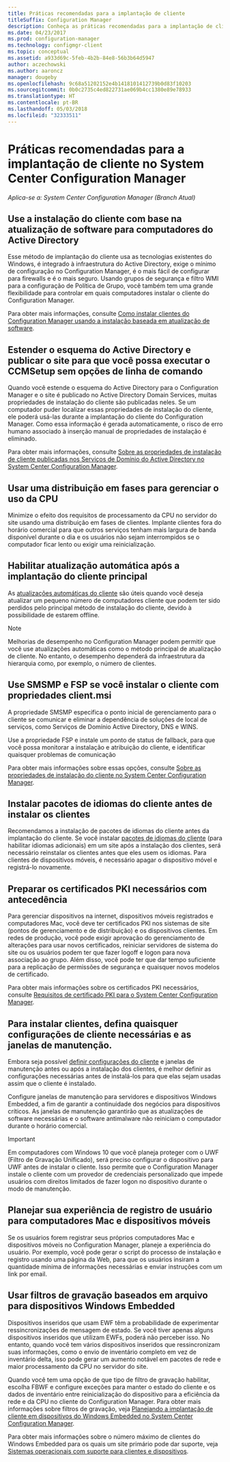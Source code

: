 ```yaml
---
title: Práticas recomendadas para a implantação de cliente
titleSuffix: Configuration Manager
description: Conheça as práticas recomendadas para a implantação de cliente no System Center Configuration Manager.
ms.date: 04/23/2017
ms.prod: configuration-manager
ms.technology: configmgr-client
ms.topic: conceptual
ms.assetid: a933d69c-5feb-4b2b-84e8-56b3b64d5947
author: aczechowski
ms.author: aaroncz
manager: dougeby
ms.openlocfilehash: 9c68a51202152e4b1418101412739b0d83f10203
ms.sourcegitcommit: 0b0c2735c4ed822731ae069b4cc1380e89e78933
ms.translationtype: HT
ms.contentlocale: pt-BR
ms.lasthandoff: 05/03/2018
ms.locfileid: "32333511"
---
```

# <a name="best-practices-for-client-deployment-in-system-center-configuration-manager"></a>Práticas recomendadas para a implantação de cliente no System Center Configuration Manager

*Aplica-se a: System Center Configuration Manager (Branch Atual)*


## <a name="use-software-update-based-client-installation-for-active-directory-computers"></a>Use a instalação do cliente com base na atualização de software para computadores do Active Directory  
 Esse método de implantação do cliente usa as tecnologias existentes do Windows, é integrado à infraestrutura do Active Directory, exige o mínimo de configuração no Configuration Manager, é o mais fácil de configurar para firewalls e é o mais seguro. Usando grupos de segurança e filtro WMI para a configuração de Política de Grupo, você também tem uma grande flexibilidade para controlar em quais computadores instalar o cliente do Configuration Manager.  

 Para obter mais informações, consulte [Como instalar clientes do Configuration Manager usando a instalação baseada em atualização de software](../../../../core/clients/deploy/deploy-clients-to-windows-computers.md#BKMK_ClientSUP).  

## <a name="extend-the-active-directory-schema-and-publish-the-site-so-that-you-can-run-ccmsetup-without-command-line-options"></a>Estender o esquema do Active Directory e publicar o site para que você possa executar o CCMSetup sem opções de linha de comando  
 Quando você estende o esquema do Active Directory para o Configuration Manager e o site é publicado no Active Directory Domain Services, muitas propriedades de instalação do cliente são publicadas neles. Se um computador puder localizar essas propriedades de instalação do cliente, ele poderá usá-las durante a implantação do cliente do Configuration Manager. Como essa informação é gerada automaticamente, o risco de erro humano associado à inserção manual de propriedades de instalação é eliminado.  

 Para obter mais informações, consulte [Sobre as propriedades de instalação de cliente publicadas nos Serviços de Domínio do Active Directory no System Center Configuration Manager](../../../../core/clients/deploy/about-client-installation-properties-published-to-active-directory-domain-services.md).  

## <a name="use-a-phased-rollout-to-manage-cpu-usage"></a>Usar uma distribuição em fases para gerenciar o uso da CPU  
 Minimize o efeito dos requisitos de processamento da CPU no servidor do site usando uma distribuição em fases de clientes. Implante clientes fora do horário comercial para que outros serviços tenham mais largura de banda disponível durante o dia e os usuários não sejam interrompidos se o computador ficar lento ou exigir uma reinicialização.  

## <a name="enable-automatic-upgrade-after-your-main-client-deployment-has-finished"></a>Habilitar atualização automática após a implantação do cliente principal  
 As [atualizações automáticas do cliente](../../../../core/clients/manage/upgrade/upgrade-clients-for-windows-computers.md) são úteis quando você deseja atualizar um pequeno número de computadores cliente que podem ter sido perdidos pelo principal método de instalação do cliente, devido à possibilidade de estarem offline. 

> [!NOTE]  
>  Melhorias de desempenho no Configuration Manager podem permitir que você use atualizações automáticas como o método principal de atualização de cliente. No entanto, o desempenho dependerá da infraestrutura da hierarquia como, por exemplo, o número de clientes.  


## <a name="use-smsmp-and-fsp-if-you-install-the-client-with-clientmsi-properties"></a>Use SMSMP e FSP se você instalar o cliente com propriedades client.msi  
 A propriedade SMSMP especifica o ponto inicial de gerenciamento para o cliente se comunicar e eliminar a dependência de soluções de local de serviços, como Serviços de Domínio Active Directory, DNS e WINS.  

 Use a propriedade FSP e instale um ponto de status de fallback, para que você possa monitorar a instalação e atribuição do cliente, e identificar quaisquer problemas de comunicação  

 Para obter mais informações sobre essas opções, consulte [Sobre as propriedades de instalação do cliente no System Center Configuration Manager](../../../../core/clients/deploy/about-client-installation-properties.md).  

## <a name="install-client-language-packs-before-you-install-the-clients"></a>Instalar pacotes de idiomas do cliente antes de instalar os clientes  
Recomendamos a instalação de pacotes de idiomas do cliente antes da implantação do cliente. Se você instalar [pacotes de idiomas do cliente](../../../../core/servers/deploy/install/language-packs.md) (para habilitar idiomas adicionais) em um site após a instalação dos clientes, será necessário reinstalar os clientes antes que eles usem os idiomas. Para clientes de dispositivos móveis, é necessário apagar o dispositivo móvel e registrá-lo novamente.  

## <a name="prepare-required-pki-certificates-in-advance"></a>Preparar os certificados PKI necessários com antecedência  
 Para gerenciar dispositivos na internet, dispositivos móveis registrados e computadores Mac, você deve ter certificados PKI nos sistemas de site (pontos de gerenciamento e de distribuição) e os dispositivos clientes. Em redes de produção, você pode exigir aprovação do gerenciamento de alterações para usar novos certificados, reiniciar servidores de sistema do site ou os usuários podem ter que fazer logoff e logon para nova associação ao grupo. Além disso, você pode ter que dar tempo suficiente para a replicação de permissões de segurança e quaisquer novos modelos de certificado.  

 Para obter mais informações sobre os certificados PKI necessários, consulte [Requisitos de certificado PKI para o System Center Configuration Manager](../../../../core/plan-design/network/pki-certificate-requirements.md).  

## <a name="before-you-install-clients-configure-any-required-client-settings-and-maintenance-windows"></a>Para instalar clientes, defina quaisquer configurações de cliente necessárias e as janelas de manutenção.  
 Embora seja possível [definir configurações do cliente](../../../../core/clients/deploy/configure-client-settings.md) e janelas de manutenção antes ou após a instalação dos clientes, é melhor definir as configurações necessárias antes de instalá-los para que elas sejam usadas assim que o cliente é instalado. 

 Configure janelas de manutenção para servidores e dispositivos Windows Embedded, a fim de garantir a continuidade dos negócios para dispositivos críticos. As janelas de manutenção garantirão que as atualizações de software necessárias e o software antimalware não reiniciam o computador durante o horário comercial.  

> [!IMPORTANT]  
>  Em computadores com Windows 10 que você planeja proteger com o UWF (Filtro de Gravação Unificado), será preciso configurar o dispositivo para UWF antes de instalar o cliente. Isso permite que o Configuration Manager instale o cliente com um provedor de credenciais personalizado que impede usuários com direitos limitados de fazer logon no dispositivo durante o modo de manutenção.  

## <a name="plan-your-user-enrollment-experience-for-mac-computers-and-mobile-devices"></a>Planejar sua experiência de registro de usuário para computadores Mac e dispositivos móveis   
 Se os usuários forem registrar seus próprios computadores Mac e dispositivos móveis no Configuration Manager, planeje a experiência do usuário. Por exemplo, você pode gerar o script do processo de instalação e registro usando uma página da Web, para que os usuários insiram a quantidade mínima de informações necessárias e enviar instruções com um link por email.  

## <a name="use-file-based-write-filters-for-windows-embedded-devices"></a>Usar filtros de gravação baseados em arquivo para dispositivos Windows Embedded 
 Dispositivos inseridos que usam EWF têm a probabilidade de experimentar ressincronizações de mensagem de estado. Se você tiver apenas alguns dispositivos inseridos que utilizam EWFs, poderá não perceber isso. No entanto, quando você tem vários dispositivos inseridos que ressincronizam suas informações, como o envio de inventário completo em vez de inventário delta, isso pode gerar um aumento notável em pacotes de rede e maior processamento da CPU no servidor do site.  

 Quando você tem uma opção de que tipo de filtro de gravação habilitar, escolha FBWF e configure exceções para manter o estado do cliente e os dados de inventário entre reinicialização do dispositivo para a eficiência da rede e da CPU no cliente do Configuration Manager. Para obter mais informações sobre filtros de gravação, veja   [Planejando a implantação de cliente em dispositivos do Windows Embedded no System Center Configuration Manager](../../../../core/clients/deploy/plan/planning-for-client-deployment-to-windows-embedded-devices.md).  

 Para obter mais informações sobre o número máximo de clientes do Windows Embedded para os quais um site primário pode dar suporte, veja [Sistemas operacionais com suporte para clientes e dispositivos](../../../../core/plan-design/configs/supported-operating-systems-for-clients-and-devices.md).  
